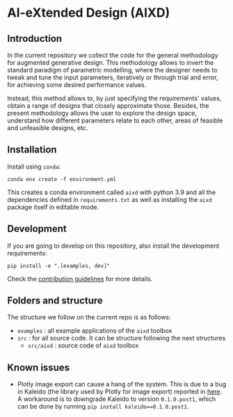 # AI-eXtended Design (AIXD)

## Introduction

In the current repository we collect the code for the general methodology for augmented generative design. This methodology allows to invert the standard paradigm of parametric modelling, where the designer needs to tweak and tune the input parameters, iteratively or through trial and error, for achieving some desired performance values. 

Instead, this method allows to, by just specifying the requirements' values, obtain a range of designs that closely approximate those. Besides, the present methodology allows the user to explore the design space, understand how different parameters relate to each other, areas of feasible and unfeasible designs, etc.

## Installation

Install using `conda`:

    conda env create -f environment.yml

This creates a conda environment called `aixd` with python 3.9 and all the dependencies defined in `requirements.txt` as well as installing the `aixd` package itself in editable mode.

## Development

If you are going to develop on this repository, also install the development requirements:

    pip install -e ".[examples, dev]"

Check the [contribution guidelines](CONTRIBUTING.md) for more details.

## Folders and structure

The structure we follow on the current repo is as follows:

* `examples` : all example applications of the `aixd` toolbox
* `src` : for all source code. It can be structure following the next structures
    * `src/aixd` : source code of `aixd` toolbox

## Known issues

* Plotly image export can cause a hang of the system. This is due to a bug in Kaleido (the library
  used by Plotly for image export) reported in [here](https://github.com/plotly/Kaleido/issues/134). A workaround is to
  downgrade Kaleido to version `0.1.0.post1`, which can be done by running `pip install kaleido==0.1.0.post1`. 

